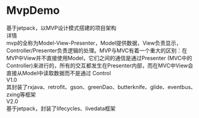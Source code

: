 # MvpDemo
基于jetpack，以MVP设计模式搭建的项目架构    
详情  
mvp的全称为Model-View-Presenter，Model提供数据，View负责显示，Controller/Presenter负责逻辑的处理。MVP与MVC有着一个重大的区别：在MVP中View并不直接使用Model，它们之间的通信是通过Presenter (MVC中的Controller)来进行的，所有的交互都发生在Presenter内部，而在MVC中View会直接从Model中读取数据而不是通过 Control  
V1.0  
其封装了rxjava、retrofit、gson、greenDao、butterknife、glide、eventbus、zxing等框架  
V2.0  
基于jetpack，封装了lifecycles、livedata框架  
